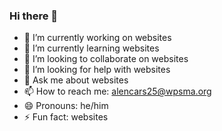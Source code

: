 ### Hi there 👋

- 🔭 I’m currently working on websites
- 🌱 I’m currently learning websites
- 👯 I’m looking to collaborate on websites
- 🤔 I’m looking for help with websites
- 💬 Ask me about websites
- 📫 How to reach me: alencars25@wpsma.org
- 😄 Pronouns: he/him
- ⚡ Fun fact: websites

